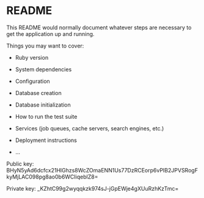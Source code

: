 # README

This README would normally document whatever steps are necessary to get the
application up and running.

Things you may want to cover:

* Ruby version

* System dependencies

* Configuration

* Database creation

* Database initialization

* How to run the test suite

* Services (job queues, cache servers, search engines, etc.)

* Deployment instructions

* ...


Public key: 
BHyN5yAd6dcfcx21HlGhzs8WcZOmaENN1Us77DzRCEorp6vPIB2JPVSRogFkyMjLAC098pg8ao0b6WCIiqeblZ8=

Private key:
_KZhtC99g2wyqqkzk974sJ-jGpEWje4gXUuRzhKzTmc=